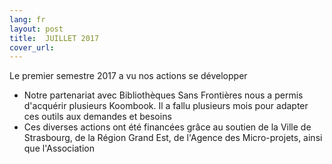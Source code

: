 ```yaml
---
lang: fr
layout: post
title:  JUILLET 2017
cover_url: 
---
```

Le premier semestre 2017 a vu nos actions se développer 
- Notre partenariat avec Bibliothèques Sans Frontières nous a permis d'acquérir plusieurs Koombook. Il  a fallu plusieurs mois pour adapter ces outils aux demandes et besoins 
- Ces diverses actions ont été financées grâce au soutien de la Ville de Strasbourg, de la Région Grand Est, de l'Agence des Micro-projets, ainsi que l'Association 
